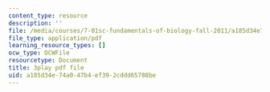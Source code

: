 ```yaml
---
content_type: resource
description: ''
file: /media/courses/7-01sc-fundamentals-of-biology-fall-2011/a185d34e74a047b4ef392cddd65788be_uBRdfsz_YB4.pdf
file_type: application/pdf
learning_resource_types: []
ocw_type: OCWFile
resourcetype: Document
title: 3play pdf file
uid: a185d34e-74a0-47b4-ef39-2cddd65788be
---
```

